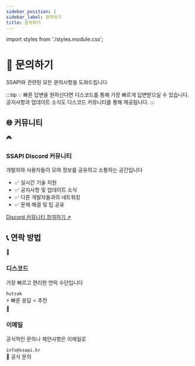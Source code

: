 ```yaml
---
sidebar_position: 1
sidebar_label: 문의하기
title: 문의하기
---
```


import styles from './styles.module.css';

<div className={styles.pageHeader}>
  <div className={styles.headerContent}>
    <h1 className={styles.mainTitle}>💬 문의하기</h1>
    <p className={styles.subtitle}>
      SSAPI와 관련된 모든 문의사항을 도와드립니다
    </p>
  </div>
</div>

:::tip 💡 빠른 답변을 원하신다면
디스코드를 통해 가장 빠르게 답변받으실 수 있습니다. 공지사항과 업데이트 소식도 디스코드 커뮤니티를 통해 제공됩니다.
:::

## 🌐 커뮤니티

<div className={styles.communitySection}>
  <div className={styles.communityCard}>
    <div className={styles.communityHeader}>
      <span className={styles.communityIcon}>🎮</span>
      <div>
        <h3 className={styles.communityTitle}>SSAPI Discord 커뮤니티</h3>
        <p className={styles.communityDescription}>
          개발자와 사용자들이 모여 정보를 공유하고 소통하는 공간입니다
        </p>
      </div>
    </div>
    <ul className={styles.featureList}>
      <li>✅ 실시간 기술 지원</li>
      <li>✅ 공지사항 및 업데이트 소식</li>
      <li>✅ 다른 개발자들과의 네트워킹</li>
      <li>✅ 문제 해결 및 팁 공유</li>
    </ul>
    <a href="https://discord.gg/cNVpzCkEvM" className={styles.primaryButton} target="_blank" rel="noopener noreferrer">
      <span>Discord 커뮤니티 참여하기 ↗</span>
    </a>
  </div>
</div>

## 📞 연락 방법

<div className={styles.contactGrid}>
  <div className={styles.contactCard}>
    <div className={styles.iconWrapper}>
      <span className={styles.icon}>💬</span>
    </div>
    <h3 className={styles.contactTitle}>디스코드</h3>
    <p className={styles.contactDescription}>
      가장 빠르고 편리한 연락 수단입니다
    </p>
    <div className={styles.contactInfo}>
      <code className={styles.contactCode}>hutsak</code>
    </div>
    <div className={styles.badges}>
      <span className={styles.badge}>⚡ 빠른 응답</span>
      <span className={styles.badgePrimary}>⭐ 추천</span>
    </div>
  </div>

  <div className={styles.contactCard}>
    <div className={styles.iconWrapper}>
      <span className={styles.icon}>📧</span>
    </div>
    <h3 className={styles.contactTitle}>이메일</h3>
    <p className={styles.contactDescription}>
      공식적인 문의나 제안사항은 이메일로
    </p>
    <div className={styles.contactInfo}>
      <code className={styles.contactCode}>info@ssapi.kr</code>
    </div>
    <div className={styles.badges}>
      <span className={styles.badge}>📝 공식 문의</span>
    </div>
  </div>
</div>

